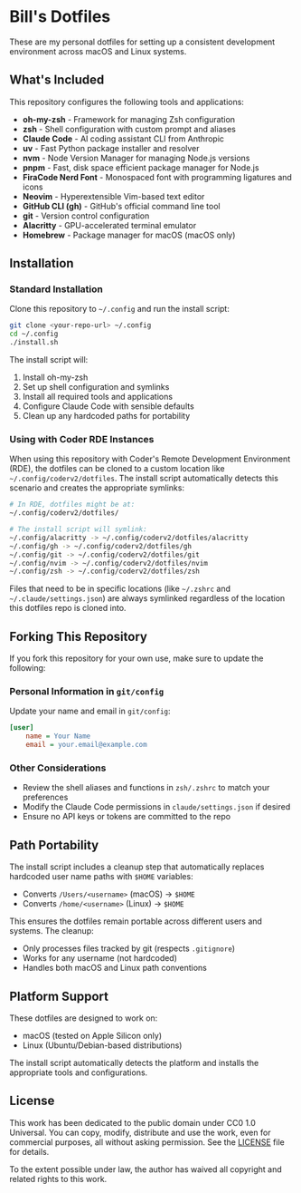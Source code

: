 # Bill's Dotfiles

These are my personal dotfiles for setting up a consistent development environment across macOS and Linux systems.

## What's Included

This repository configures the following tools and applications:

- **oh-my-zsh** - Framework for managing Zsh configuration
- **zsh** - Shell configuration with custom prompt and aliases
- **Claude Code** - AI coding assistant CLI from Anthropic
- **uv** - Fast Python package installer and resolver
- **nvm** - Node Version Manager for managing Node.js versions
- **pnpm** - Fast, disk space efficient package manager for Node.js
- **FiraCode Nerd Font** - Monospaced font with programming ligatures and icons
- **Neovim** - Hyperextensible Vim-based text editor
- **GitHub CLI (gh)** - GitHub's official command line tool
- **git** - Version control configuration
- **Alacritty** - GPU-accelerated terminal emulator
- **Homebrew** - Package manager for macOS (macOS only)

## Installation

### Standard Installation

Clone this repository to `~/.config` and run the install script:

```bash
git clone <your-repo-url> ~/.config
cd ~/.config
./install.sh
```

The install script will:

1. Install oh-my-zsh
2. Set up shell configuration and symlinks
3. Install all required tools and applications
4. Configure Claude Code with sensible defaults
5. Clean up any hardcoded paths for portability

### Using with Coder RDE Instances

When using this repository with Coder's Remote Development Environment (RDE), the dotfiles can be cloned to a custom location like `~/.config/coderv2/dotfiles`. The install script automatically detects this scenario and creates the appropriate symlinks:

```bash
# In RDE, dotfiles might be at:
~/.config/coderv2/dotfiles/

# The install script will symlink:
~/.config/alacritty -> ~/.config/coderv2/dotfiles/alacritty
~/.config/gh -> ~/.config/coderv2/dotfiles/gh
~/.config/git -> ~/.config/coderv2/dotfiles/git
~/.config/nvim -> ~/.config/coderv2/dotfiles/nvim
~/.config/zsh -> ~/.config/coderv2/dotfiles/zsh
```

Files that need to be in specific locations (like `~/.zshrc` and `~/.claude/settings.json`) are always symlinked regardless of the location this dotfiles repo is cloned into.

## Forking This Repository

If you fork this repository for your own use, make sure to update the following:

### Personal Information in `git/config`

Update your name and email in `git/config`:

```ini
[user]
    name = Your Name
    email = your.email@example.com
```

### Other Considerations

- Review the shell aliases and functions in `zsh/.zshrc` to match your preferences
- Modify the Claude Code permissions in `claude/settings.json` if desired
- Ensure no API keys or tokens are committed to the repo

## Path Portability

The install script includes a cleanup step that automatically replaces hardcoded user name paths with `$HOME` variables:

- Converts `/Users/<username>` (macOS) → `$HOME`
- Converts `/home/<username>` (Linux) → `$HOME`

This ensures the dotfiles remain portable across different users and systems. The cleanup:

- Only processes files tracked by git (respects `.gitignore`)
- Works for any username (not hardcoded)
- Handles both macOS and Linux path conventions

## Platform Support

These dotfiles are designed to work on:

- macOS (tested on Apple Silicon only)
- Linux (Ubuntu/Debian-based distributions)

The install script automatically detects the platform and installs the appropriate tools and configurations.

## License

This work has been dedicated to the public domain under CC0 1.0 Universal. You can copy, modify, distribute and use the work, even for commercial purposes, all without asking permission. See the [LICENSE](LICENSE) file for details.

To the extent possible under law, the author has waived all copyright and related rights to this work.
